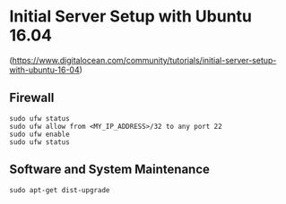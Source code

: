 # Initial Server Setup with Ubuntu 16.04

(https://www.digitalocean.com/community/tutorials/initial-server-setup-with-ubuntu-16-04)  

## Firewall
`sudo ufw status`  
`sudo ufw allow from <MY_IP_ADDRESS>/32 to any port 22`  
`sudo ufw enable`  
`sudo ufw status`

## Software and System Maintenance
`sudo apt-get dist-upgrade`  


